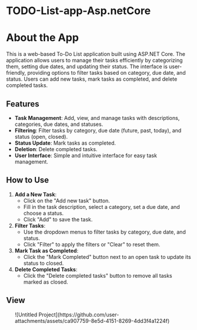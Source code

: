 # TODO-List-app-Asp.netCore
<!DOCTYPE html>
<html lang="en">
<head>
    <meta charset="UTF-8">
    <meta name="viewport" content="width=device-width, initial-scale=1.0">
    <title>About the App</title>
    <link rel="stylesheet" href="https://maxcdn.bootstrapcdn.com/bootstrap/4.0.0/css/bootstrap.min.css">
</head>
<body>
    <div class="container mt-5">
        <h1>About the App</h1>
        <p>This is a web-based To-Do List application built using ASP.NET Core. The application allows users to manage their tasks efficiently by categorizing them, setting due dates, and updating their status. The interface is user-friendly, providing options to filter tasks based on category, due date, and status. Users can add new tasks, mark tasks as completed, and delete completed tasks.</p>
        <h2>Features</h2>
        <ul>
            <li><strong>Task Management</strong>: Add, view, and manage tasks with descriptions, categories, due dates, and statuses.</li>
            <li><strong>Filtering</strong>: Filter tasks by category, due date (future, past, today), and status (open, closed).</li>
            <li><strong>Status Update</strong>: Mark tasks as completed.</li>
            <li><strong>Deletion</strong>: Delete completed tasks.</li>
            <li><strong>User Interface</strong>: Simple and intuitive interface for easy task management.</li>
        </ul>
                <h2>How to Use</h2>
        <ol>
            <li><strong>Add a New Task</strong>:
                <ul>
                    <li>Click on the "Add new task" button.</li>
                    <li>Fill in the task description, select a category, set a due date, and choose a status.</li>
                    <li>Click "Add" to save the task.</li>
                </ul>
            </li>
            <li><strong>Filter Tasks</strong>:
                <ul>
                    <li>Use the dropdown menus to filter tasks by category, due date, and status.</li>
                    <li>Click "Filter" to apply the filters or "Clear" to reset them.</li>
                </ul>
            </li>
            <li><strong>Mark Task as Completed</strong>:
                <ul>
                    <li>Click the "Mark Completed" button next to an open task to update its status to closed.</li>
                </ul>
            </li>
            <li><strong>Delete Completed Tasks</strong>:
                <ul>
                    <li>Click the "Delete completed tasks" button to remove all tasks marked as closed.</li>
                </ul>
            </li>
        </ol>
        <h2>View</h2>
        <ul>
            <a>![Untitled Project](https://github.com/user-attachments/assets/ca907759-8e5d-4151-8269-4dd3f4a1224f)</a>
        </ul>
    </div>
</body>
</html>




